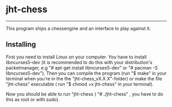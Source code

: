 
# jht-chess
-----------------------------------------

This program ships a chessengine and an interface to play against it.

Installing
------------------------------------
First you need to install Linux on your computer.
You have to install libncurses5-dev (it is recommended to do this with your distribution's packetmanager, e.g "# apt-get install libncurses5-dev" or "# pacman -S libncurses5-dev").
Then you can compile the program (run "$ make" in your terminal when you're in the the "jht-chess_vX.X.X"-folder) or make the file "jht-chess" executable ( run "$ chmod +x jht-chess" in your terminal).

Now you should be able to run "jht-chess ( "# ./jht-chess" , you have to do this as root or with sudo).

